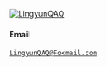 [![LingyunQAQ](https://img.shields.io/badge/XX-github-blue?logo=github)](https://github.com/lingyunQAQ)

#### Email  
<code>LingyunQAQ@Foxmail.com</code>  
